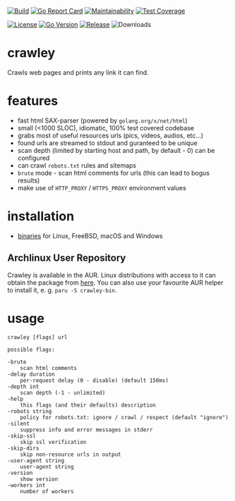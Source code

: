 [![Build](https://github.com/s0rg/crawley/workflows/ci/badge.svg)](https://github.com/s0rg/crawley/actions?query=workflow%3Aci)
[![Go Report Card](https://goreportcard.com/badge/github.com/s0rg/crawley)](https://goreportcard.com/report/github.com/s0rg/crawley)
[![Maintainability](https://api.codeclimate.com/v1/badges/6542cd90a6c665e4202e/maintainability)](https://codeclimate.com/github/s0rg/crawley/maintainability)
[![Test Coverage](https://api.codeclimate.com/v1/badges/e1c002df2b4571e01537/test_coverage)](https://codeclimate.com/github/s0rg/crawley/test_coverage)

[![License](https://img.shields.io/badge/license-MIT%20License-blue.svg)](https://github.com/s0rg/crawley/blob/main/LICENSE)
[![Go Version](https://img.shields.io/github/go-mod/go-version/s0rg/crawley)](go.mod)
[![Release](https://img.shields.io/github/v/release/s0rg/crawley)](https://github.com/s0rg/crawley/releases/latest)
![Downloads](https://img.shields.io/github/downloads/s0rg/crawley/total.svg)

# crawley

Crawls web pages and prints any link it can find.

# features

- fast html SAX-parser (powered by `golang.org/x/net/html`)
- small (<1000 SLOC), idiomatic, 100% test covered codebase
- grabs most of useful resources urls (pics, videos, audios, etc...)
- found urls are streamed to stdout and guranteed to be unique
- scan depth (limited by starting host and path, by default - 0) can be configured
- can crawl `robots.txt` rules and sitemaps
- `brute` mode - scan html comments for urls (this can lead to bogus results)
- make use of `HTTP_PROXY` / `HTTPS_PROXY` environment values

# installation

- [binaries](https://github.com/s0rg/crawley/releases) for Linux, FreeBSD, macOS and Windows

## Archlinux User Repository

Crawley is available in the AUR. Linux distributions with access to it can obtain the package from [here](https://aur.archlinux.org/packages/crawley-bin/).
You can also use your favourite AUR helper to install it, e. g. `paru -S crawley-bin`.

# usage

```
crawley [flags] url

possible flags:

-brute
    scan html comments
-delay duration
    per-request delay (0 - disable) (default 150ms)
-depth int
    scan depth (-1 - unlimited)
-help
    this flags (and their defaults) description
-robots string
    policy for robots.txt: ignore / crawl / respect (default "ignore")
-silent
    suppress info and error messages in stderr
-skip-ssl
    skip ssl verification
-skip-dirs
    skip non-resource urls in output
-user-agent string
    user-agent string
-version
    show version
-workers int
    number of workers
```
